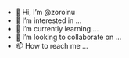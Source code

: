 - 👋 Hi, I’m @zoroinu
- 👀 I’m interested in ...
- 🌱 I’m currently learning ...
- 💞️ I’m looking to collaborate on ...
- 📫 How to reach me ...

<!---
zoroinu/zoroinu is a ✨ special ✨ repository because its `README.md` (this file) appears on your GitHub profile.
You can click the Preview link to take a look at your changes.
--->
